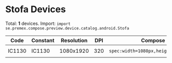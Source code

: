 # Stofa Devices

Total: **1** devices. Import: `import se.premex.compose.preview.device.catalog.android.Stofa`

| Code | Constant | Resolution | DPI | Compose Spec | Preview Usage |
|------|----------|------------|-----|-------------|---------------|
| IC1130 | IC1130 | 1080x1920 | 320 | `spec:width=1080px,height=1920px,dpi=320` | `@Preview(device = Stofa.IC1130)` |

<!-- Generated automatically. Do not edit manually. -->

